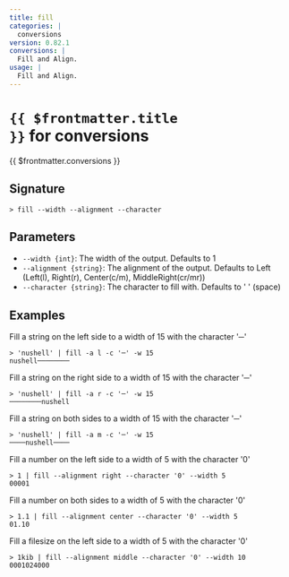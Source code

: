 ```yaml
---
title: fill
categories: |
  conversions
version: 0.82.1
conversions: |
  Fill and Align.
usage: |
  Fill and Align.
---
```


# <code>{{ $frontmatter.title }}</code> for conversions

<div class='command-title'>{{ $frontmatter.conversions }}</div>

## Signature

```> fill --width --alignment --character```

## Parameters

 -  `--width {int}`: The width of the output. Defaults to 1
 -  `--alignment {string}`: The alignment of the output. Defaults to Left (Left(l), Right(r), Center(c/m), MiddleRight(cr/mr))
 -  `--character {string}`: The character to fill with. Defaults to ' ' (space)

## Examples

Fill a string on the left side to a width of 15 with the character '─'
```shell
> 'nushell' | fill -a l -c '─' -w 15
nushell────────
```

Fill a string on the right side to a width of 15 with the character '─'
```shell
> 'nushell' | fill -a r -c '─' -w 15
────────nushell
```

Fill a string on both sides to a width of 15 with the character '─'
```shell
> 'nushell' | fill -a m -c '─' -w 15
────nushell────
```

Fill a number on the left side to a width of 5 with the character '0'
```shell
> 1 | fill --alignment right --character '0' --width 5
00001
```

Fill a number on both sides to a width of 5 with the character '0'
```shell
> 1.1 | fill --alignment center --character '0' --width 5
01.10
```

Fill a filesize on the left side to a width of 5 with the character '0'
```shell
> 1kib | fill --alignment middle --character '0' --width 10
0001024000
```
